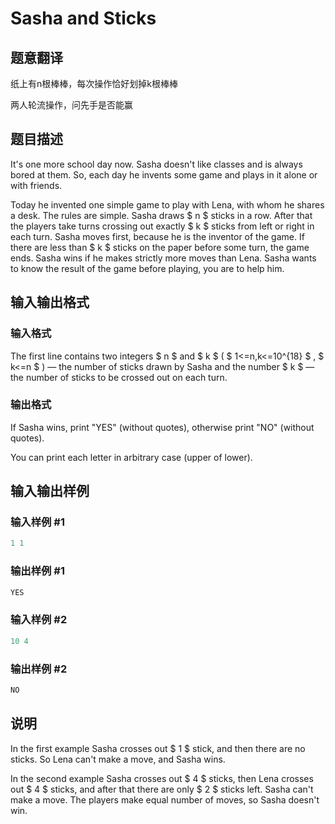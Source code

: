 # Sasha and Sticks

## 题意翻译

纸上有n根棒棒，每次操作恰好划掉k根棒棒

两人轮流操作，问先手是否能赢

## 题目描述

It's one more school day now. Sasha doesn't like classes and is always bored at them. So, each day he invents some game and plays in it alone or with friends.

Today he invented one simple game to play with Lena, with whom he shares a desk. The rules are simple. Sasha draws $ n $ sticks in a row. After that the players take turns crossing out exactly $ k $ sticks from left or right in each turn. Sasha moves first, because he is the inventor of the game. If there are less than $ k $ sticks on the paper before some turn, the game ends. Sasha wins if he makes strictly more moves than Lena. Sasha wants to know the result of the game before playing, you are to help him.

## 输入输出格式

### 输入格式

The first line contains two integers $ n $ and $ k $ ( $ 1<=n,k<=10^{18} $ , $ k<=n $ ) — the number of sticks drawn by Sasha and the number $ k $ — the number of sticks to be crossed out on each turn.

### 输出格式

If Sasha wins, print "YES" (without quotes), otherwise print "NO" (without quotes).

You can print each letter in arbitrary case (upper of lower).

## 输入输出样例

### 输入样例 #1

```cpp
1 1

```
### 输出样例 #1

```cpp
YES

```
### 输入样例 #2

```cpp
10 4

```
### 输出样例 #2

```cpp
NO

```
## 说明

In the first example Sasha crosses out $ 1 $ stick, and then there are no sticks. So Lena can't make a move, and Sasha wins.

In the second example Sasha crosses out $ 4 $ sticks, then Lena crosses out $ 4 $ sticks, and after that there are only $ 2 $ sticks left. Sasha can't make a move. The players make equal number of moves, so Sasha doesn't win.


